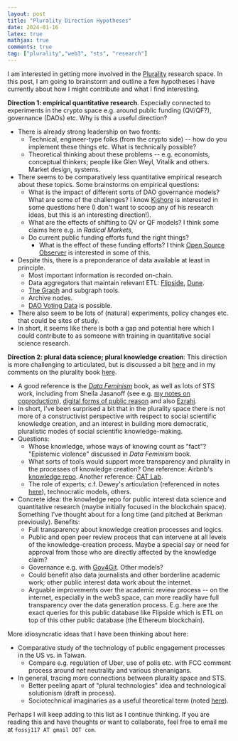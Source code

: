 ```yaml
---
layout: post
title: "Plurality Direction Hypotheses"
date: 2024-01-16
latex: true
mathjax: true
comments: true
tag: ["plurality","web3", "sts", "research"]
---
```


I am interested in getting more involved in the [Plurality](https://www.plurality.institute/) research space. In this post, I am going to brainstorm and outline a few hypotheses I have currently about how I might contribute and what I find interesting. 

**Direction 1: empirical quantitative research**. Especially connected to experiments in the crypto space e.g. around public funding (QV/QF?), governance (DAOs) etc. Why is this a useful direction? 
* There is already strong leadership on two fronts: 
    * Technical, engineer-type folks (from the crypto side) -- how do you implement these things etc. What is technically possible? 
    * Theoretical thinking about these problems -- e.g. economists, conceptual thinkers; people like Glen Weyl, Vitalik and others. Market design, systems. 
* There seems to be comparatively less quantitative empirical research about these topics. Some brainstorms on empirical questions: 
    * What is the impact of different sorts of DAO governance models? What are some of the challenges? I know [Kishore](https://kishorevasan.github.io/) is interested in some questions here (I don't want to scoop any of his research ideas, but this is an interesting direction!). 
    * What are the effects of shifting to QV or QF models? I think some claims here e.g. in *Radical Markets*, 
    * Do current public funding efforts fund the right things? 
        * What is the effect of these funding efforts? I think [Open Source Observer](https://www.opensource.observer/) is interested in some of this.
* Despite this, there is a preponderance of data available at least in principle.
    * Most important information is recorded on-chain. 
    * Data aggregators that maintain relevant ETL: [Flipside](https://flipsidecrypto.xyz/), [Dune](https://dune.com/). 
    * [The Graph](https://thegraph.com/) and subgraph tools. 
    * Archive nodes.
    * [DAO Voting Data](https://github.com/kishorevasan/voting_games) is possible. 
* There also seem to be lots of (natural) experiments, policy changes etc. that could be sites of study. 
* In short, it seems like there is both a gap and potential here which I could contribute to as someone with training in quantitative social science research. 

**Direction 2: plural data science; plural knowledge creation**: This direction is more challenging to articulated, but is discussed a bit [here](https://jeffreyfossett.com/2023/10/25/brainstorm-on-plurality-and-quant-social-science.html) and in my comments on the plurality book [here](https://jeffreyfossett.com/2023/12/27/notes-on-plurality-book.html#section-3).
* A good reference is the [*Data Feminism*](https://data-feminism.mitpress.mit.edu/) book, as well as lots of STS work, including from Sheila Jasanoff (see e.g. [my notes on coproduction](https://jeffreyfossett.com/2021/09/21/notes-on-coproduction.html)), [digital forms of public reason](https://jeffreyfossett.com/2020/02/20/sts-public-reason.html) and also [Ezrahi](https://www.amazon.com/Descent-Icarus-Transformation-Contemporary-Democracy/dp/067419828X). 
* In short, I've been surprised a bit that in the plurality space there is not more of a constructivist perspective with respect to social scientific knowledge creation, and an interest in building more democratic, pluralistic modes of social scientific knowledge-making.
* Questions: 
    * Whose knowledge, whose ways of knowing count as "fact"? "Epistemic violence" discussed in *Data Feminism* book. 
    * What sorts of tools would support more transparency and plurality in the processes of knowledge creation? One reference: Airbnb's [knowledge repo](https://medium.com/airbnb-engineering/scaling-knowledge-at-airbnb-875d73eff091). Another reference: [CAT Lab](https://citizensandtech.org/about-cat-lab/). 
    * The role of experts; c.f. Dewey's articulation (referenced in notes [here](https://jeffreyfossett.com/2023/12/27/notes-on-plurality-book.html#section-4)), technocratic models, others.
* Concrete idea: the knowledge repo for public interest data science and quantitative research (maybe initially focused in the blockchain space). Something I've thought about for a long time (and pitched at Berkman previously). Benefits: 
    * Full transparency about knowledge creation processes and logics. 
    * Public and open peer review process that can intervene at all levels of the knowledge-creation process. Maybe a special say or need for approval from those who are directly affected by the knowledge claim?
    * Governance e.g. with [Gov4Git](https://github.com/gov4git/gov4git). Other models?
    * Could benefit also data journalists and other borderline academic work; other public interest data work about the internet. 
    * Arguable improvements over the academic review process -- on the internet, especially in the web3 space, can more readily have full transparency over the data generation process. E.g. here are the exact queries for this public database like Flipside which is ETL on top of this other public database (the Ethereum blockchain). 

More idiosyncratic ideas that I have been thinking about here: 

* Comparative study of the technology of public engagement processes in the US vs. in Taiwan. 
    * Compare e.g. regulation of Uber, use of polis etc. with FCC comment process around net neutrality and various shenanigans. 
* In general, tracing more connections between plurality space and STS. 
    * Better peeling apart of "plural technologies" idea and technological solutionism (draft in process). 
    * Sociotechnical imaginaries as a useful theoretical term (noted [here](https://jeffreyfossett.com/2023/12/27/notes-on-plurality-book.html#section-1)). 

Perhaps I will keep adding to this list as I continue thinking. If you are reading this and have thoughts or want to collaborate, feel free to email me at `fossj117 AT gmail DOT com`. 